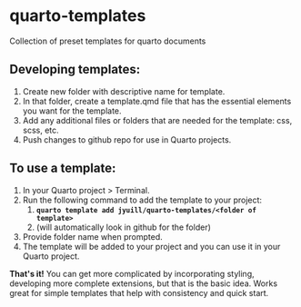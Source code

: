 # quarto-templates

Collection of preset templates for quarto documents

## Developing templates:

1.  Create new folder with descriptive name for template.
2.  In that folder, create a template.qmd file that has the essential elements you want for the template.
3.  Add any additional files or folders that are needed for the template: css, scss, etc.
4.  Push changes to github repo for use in Quarto projects.

## To use a template:

1.  In your Quarto project \> Terminal.
2.  Run the following command to add the template to your project:
    1.   **`quarto template add jyuill/quarto-templates/<folder of template>`**
    2.  (will automatically look in github for the folder)
3.  Provide folder name when prompted.
4.  The template will be added to your project and you can use it in your Quarto project.

**That's it!** You can get more complicated by incorporating styling, developing more complete extensions, but that is the basic idea. Works great for simple templates that help with consistency and quick start.
